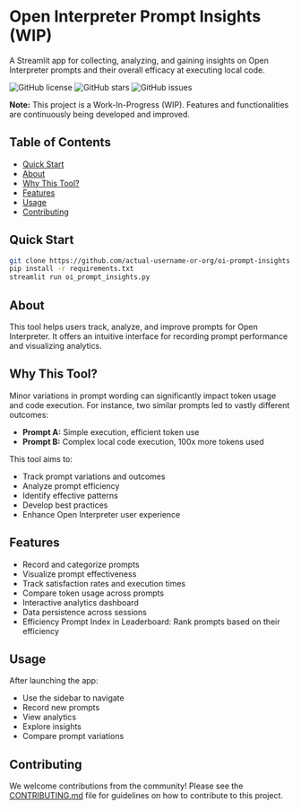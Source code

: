# Open Interpreter Prompt Insights (WIP)

A Streamlit app for collecting, analyzing, and gaining insights on Open Interpreter prompts and their overall efficacy at executing local code.

![GitHub license](https://img.shields.io/github/license/your-username/open-interpreter-prompt-insights)
![GitHub stars](https://img.shields.io/github/stars/your-username/open-interpreter-prompt-insights)
![GitHub issues](https://img.shields.io/github/issues/your-username/open-interpreter-prompt-insights)

**Note:** This project is a Work-In-Progress (WIP). Features and functionalities are continuously being developed and improved.

## Table of Contents
- [Quick Start](#quick-start)
- [About](#about)
- [Why This Tool?](#why-this-tool)
- [Features](#features)
- [Usage](#usage)
- [Contributing](#contributing)

## Quick Start

```bash
git clone https://github.com/actual-username-or-org/oi-prompt-insights.git
pip install -r requirements.txt
streamlit run oi_prompt_insights.py
```

## About

This tool helps users track, analyze, and improve prompts for Open Interpreter. It offers an intuitive interface for recording prompt performance and visualizing analytics.

## Why This Tool?

Minor variations in prompt wording can significantly impact token usage and code execution. For instance, two similar prompts led to vastly different outcomes:

- **Prompt A:** Simple execution, efficient token use
- **Prompt B:** Complex local code execution, 100x more tokens used

This tool aims to:

- Track prompt variations and outcomes
- Analyze prompt efficiency
- Identify effective patterns
- Develop best practices
- Enhance Open Interpreter user experience

## Features

- Record and categorize prompts
- Visualize prompt effectiveness
- Track satisfaction rates and execution times
- Compare token usage across prompts
- Interactive analytics dashboard
- Data persistence across sessions
- Efficiency Prompt Index in Leaderboard: Rank prompts based on their efficiency

## Usage

After launching the app:

- Use the sidebar to navigate
- Record new prompts
- View analytics
- Explore insights
- Compare prompt variations

## Contributing

We welcome contributions from the community! Please see the [CONTRIBUTING.md](CONTRIBUTING.md) file for guidelines on how to contribute to this project.
